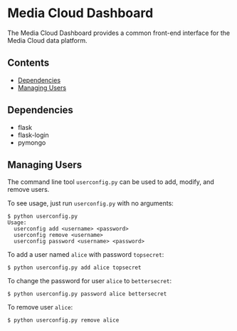 # Media Cloud Dashboard

The Media Cloud Dashboard provides a common front-end interface for the Media Cloud data platform.

## Contents
* [Dependencies](#dependencies)
* [Managing Users](#managing-users)

## Dependencies
* flask
* flask-login
* pymongo

## Managing Users
The command line tool `userconfig.py` can be used to add, modify, and remove users.

To see usage, just run `userconfig.py` with no arguments:

    $ python userconfig.py
    Usage:
      userconfig add <username> <password>
      userconfig remove <username>
      userconfig password <username> <password>

To add a user named `alice` with password `topsecret`:

    $ python userconfig.py add alice topsecret
    
To change the password for user `alice` to `bettersecret`:

    $ python userconfig.py password alice bettersecret
    
To remove user `alice`:

    $ python userconfig.py remove alice
